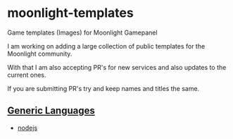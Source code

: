 # moonlight-templates
Game templates (Images) for Moonlight Gamepanel

I am working on adding a large collection of public templates for the Moonlight community.

With that I am also accepting PR's for new services and also updates to the current ones.

If you are submitting PR's try and keep names and titles the same.

## [Generic Languages](/generic)

* [nodejs](/generic/nodejs/)
